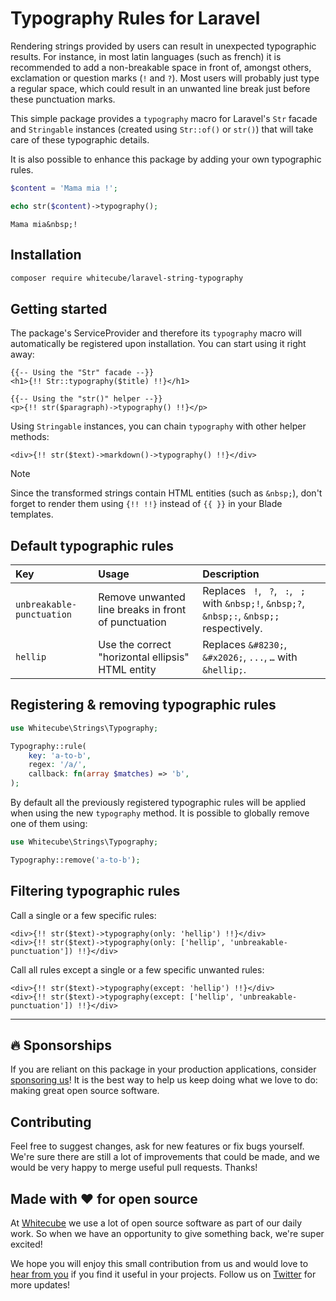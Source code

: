 # Typography Rules for Laravel

Rendering strings provided by users can result in unexpected typographic results. For instance, in most latin languages (such as french) it is recommended to add a non-breakable space in front of, amongst others, exclamation or question marks (`!` and `?`). Most users will probably just type a regular space, which could result in an unwanted line break just before these punctuation marks.

This simple package provides a `typography` macro for Laravel's `Str` facade and `Stringable` instances (created using `Str::of()` or `str()`) that will take care of these typographic details.

It is also possible to enhance this package by adding your own typographic rules.

```php
$content = 'Mama mia !';

echo str($content)->typography();
```
```
Mama mia&nbsp;!
```

## Installation

```bash
composer require whitecube/laravel-string-typography
```

## Getting started

The package's ServiceProvider and therefore its `typography` macro will automatically be registered upon installation. You can start using it right away:

```blade
{{-- Using the "Str" facade --}}
<h1>{!! Str::typography($title) !!}</h1>

{{-- Using the "str()" helper --}}
<p>{!! str($paragraph)->typography() !!}</p>
```

Using `Stringable` instances, you can chain `typography` with other helper methods:

```blade
<div>{!! str($text)->markdown()->typography() !!}</div>
```

> [!NOTE]  
> Since the transformed strings contain HTML entities (such as `&nbsp;`), don't forget to render them using `{!! !!}` instead of `{{ }}` in your Blade templates.

## Default typographic rules

| Key                       | Usage                                               | Description                                                                                   |
|:------------------------- |:--------------------------------------------------- |:--------------------------------------------------------------------------------------------- |
| `unbreakable-punctuation` | Remove unwanted line breaks in front of punctuation | Replaces ` !`, ` ?`, ` :`, ` ;` with `&nbsp;!`, `&nbsp;?`, `&nbsp;:`, `&nbsp;;` respectively. |
| `hellip`                  | Use the correct "horizontal ellipsis" HTML entity   | Replaces `&#8230;`, `&#x2026;`, `...`, `…` with `&hellip;`.                                   |

## Registering & removing typographic rules

```php
use Whitecube\Strings\Typography;

Typography::rule(
    key: 'a-to-b',
    regex: '/a/',
    callback: fn(array $matches) => 'b',
);
```

By default all the previously registered typographic rules will be applied when using the new `typography` method. It is possible to globally remove one of them using:

```php
use Whitecube\Strings\Typography;

Typography::remove('a-to-b');
```

## Filtering typographic rules

Call a single or a few specific rules:

```blade
<div>{!! str($text)->typography(only: 'hellip') !!}</div>
<div>{!! str($text)->typography(only: ['hellip', 'unbreakable-punctuation']) !!}</div>
```

Call all rules except a single or a few specific unwanted rules:

```blade
<div>{!! str($text)->typography(except: 'hellip') !!}</div>
<div>{!! str($text)->typography(except: ['hellip', 'unbreakable-punctuation']) !!}</div>
```

---

## 🔥 Sponsorships 

If you are reliant on this package in your production applications, consider [sponsoring us](https://github.com/sponsors/whitecube)! It is the best way to help us keep doing what we love to do: making great open source software.

## Contributing

Feel free to suggest changes, ask for new features or fix bugs yourself. We're sure there are still a lot of improvements that could be made, and we would be very happy to merge useful pull requests. Thanks!

## Made with ❤️ for open source

At [Whitecube](https://www.whitecube.be) we use a lot of open source software as part of our daily work.
So when we have an opportunity to give something back, we're super excited!

We hope you will enjoy this small contribution from us and would love to [hear from you](mailto:hello@whitecube.be) if you find it useful in your projects. Follow us on [Twitter](https://twitter.com/whitecube_be) for more updates!